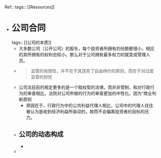 Ref:: 
tags:: [[Resources]]

- # 公司合同
  tags:: [[公司的本质]]
	- 大多数公司（公开公司）的股东，每个投资者所拥有的份额都很小，相应的其所拥有的权利也较小。那么对于公司拥有最多权力的就变成管理人员。
	- > 监管的局限性，并不在于其违背了自由缔约的原则，而在于对过度监管的担忧
	- 公司法目前的规定更多的是一个赋权型的法律。而并非管制，和对行政行为的审查相比，法院对公司所做的行为的审查更加的中性化。因为“商业判断原则
		- 原因在于，行政行为中的公共利益代理人相比，公司中的代理人往往被认为是收到经济利益所驱动的，故而不会偏离投资者的目标的压力。
	- ## 公司的动态构成
		-
	-